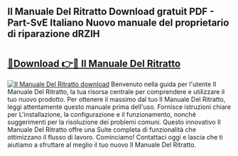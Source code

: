 ## Il Manuale Del Ritratto Download gratuit PDF - Part-SvE Italiano Nuovo manuale del proprietario di riparazione dRZIH

# <h2><a href="http://dfcq4bq.blite.top/?on=Il+Manuale+Del+Ritratto">🔗Download 👉🔴 Il Manuale Del Ritratto</a></h2>

[![Il Manuale Del Ritratto download](https://i.imgur.com/lujVjoI.png)](http://dfcq4bq.blite.top/?on=Il+Manuale+Del+Ritratto)
Benvenuto nella guida per l'utente Il Manuale Del Ritratto, la tua risorsa centrale per comprendere e utilizzare il tuo nuovo prodotto. Per ottenere il massimo dal tuo Il Manuale Del Ritratto, leggi attentamente questo manuale prima dell'uso. Fornisce istruzioni chiare per L'installazione, la configurazione e il funzionamento, nonché suggerimenti per la risoluzione dei problemi comuni. Questo innovativo Il Manuale Del Ritratto offre una Suite completa di funzionalità che ottimizzano il flusso di lavoro. Cominciamo! Contattaci oggi e lascia che ti aiutiamo a sfruttare al meglio il tuo nuovo Il Manuale Del Ritratto.
